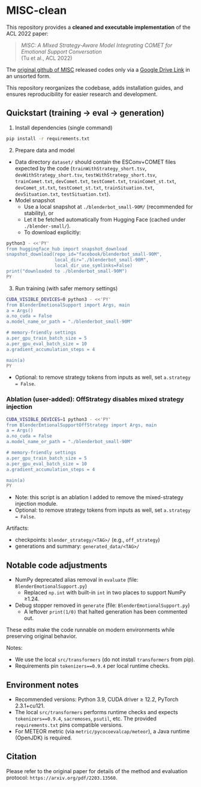 # MISC-clean

This repository provides a **cleaned and executable implementation** of the ACL 2022 paper:

> *MISC: A MIxed Strategy-Aware Model Integrating COMET for Emotional Support Conversation*  
> (Tu et al., ACL 2022)

The [original github of MISC](https://github.com/morecry/MISC) released codes only via a [Google Drive Link](https://drive.google.com/file/d/1QX4_QhYpoF5k-LeX6s2OfD65CdkEHo7x/view) in an unsorted form.  

This repository reorganizes the codebase, adds installation guides, and ensures reproducibility for easier research and development.


## Quickstart (training → eval → generation)

1) Install dependencies (single command)

```bash
pip install -r requirements.txt
```

2) Prepare data and model

- Data directory `dataset/` should contain the ESConv+COMET files expected by the code
  (`trainWithStrategy_short.tsv`, `devWithStrategy_short.tsv`, `testWithStrategy_short.tsv`,
  `trainComet.txt`, `devComet.txt`, `testComet.txt`, `trainComet_st.txt`, `devComet_st.txt`, `testComet_st.txt`,
  `trainSituation.txt`, `devSituation.txt`, `testSituation.txt`).
- Model snapshot
  - Use a local snapshot at `./blenderbot_small-90M/` (recommended for stability), or
  - Let it be fetched automatically from Hugging Face (cached under `./blender-small/`).
  - To download explicitly:

```bash
python3 - <<'PY'
from huggingface_hub import snapshot_download
snapshot_download(repo_id="facebook/blenderbot_small-90M",
                  local_dir="./blenderbot_small-90M",
                  local_dir_use_symlinks=False)
print("downloaded to ./blenderbot_small-90M")
PY
```

3) Run training (with safer memory settings)

```bash
CUDA_VISIBLE_DEVICES=0 python3 - <<'PY'
from BlenderEmotionalSupport import Args, main
a = Args()
a.no_cuda = False
a.model_name_or_path = "./blenderbot_small-90M"  

# memory-friendly settings
a.per_gpu_train_batch_size = 5
a.per_gpu_eval_batch_size = 10
a.gradient_accumulation_steps = 4

main(a)
PY
```
- Optional: to remove strategy tokens from inputs as well, set `a.strategy = False`.

### Ablation (user-added): OffStrategy disables mixed strategy injection

```bash
CUDA_VISIBLE_DEVICES=1 python3 - <<'PY'
from BlenderEmtionalSupportOffStrategy import Args, main
a = Args()
a.no_cuda = False
a.model_name_or_path = "./blenderbot_small-90M"

# memory-friendly settings
a.per_gpu_train_batch_size = 5
a.per_gpu_eval_batch_size = 10
a.gradient_accumulation_steps = 4

main(a)
PY
```
- Note: this script is an ablation I added to remove the mixed-strategy injection module.
- Optional: to remove strategy tokens from inputs as well, set `a.strategy = False`.

Artifacts:
- checkpoints: `blender_strategy/<TAG>/` (e.g., `off_strategy`)
- generations and summary: `generated_data/<TAG>/`


## Notable code adjustments

- NumPy deprecated alias removal in `evaluate` (file: `BlenderEmotionalSupport.py`)
  - Replaced `np.int` with built-in `int` in two places to support NumPy ≥1.24.
- Debug stopper removed in `generate` (file: `BlenderEmotionalSupport.py`)
  - A leftover `print(1/0)` that halted generation has been commented out.

These edits make the code runnable on modern environments while preserving original behavior.

Notes:
- We use the local `src/transformers` (do not install `transformers` from pip).
- Requirements pin `tokenizers==0.9.4` per local runtime checks.


## Environment notes

- Recommended versions: Python 3.9, CUDA driver ≥ 12.2, PyTorch 2.3.1+cu121.
- The local `src/transformers` performs runtime checks and expects `tokenizers==0.9.4`, `sacremoses`, `psutil`, etc. The provided `requirements.txt` pins compatible versions.
- For METEOR metric (via `metric/pycocoevalcap/meteor`), a Java runtime (OpenJDK) is required.


## Citation

Please refer to the original paper for details of the method and evaluation protocol: `https://arxiv.org/pdf/2203.13560`.
